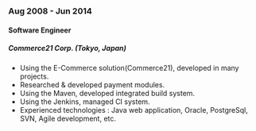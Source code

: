 
### Aug 2008 - Jun 2014

#### Software Engineer

##### Commerce21 Corp. (Tokyo, Japan)

- Using the E-Commerce solution(Commerce21), developed in many projects.
- Researched & developed payment modules.
- Using the Maven, developed integrated build system.
- Using the Jenkins, managed CI system.
- Experienced technologies : Java web application, Oracle, PostgreSql, SVN, Agile development, etc.
